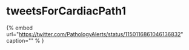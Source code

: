# tweetsForCardiacPath1

{% embed url="https://twitter.com/PathologyAlerts/status/1150116861046136832"  caption="" % }

